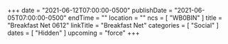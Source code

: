 +++
date = "2021-06-12T07:00:00-0500"
publishDate = "2021-06-05T07:00:00-0500"
endTime = ""
location = ""
ncs = [ "WB0BIN" ]
title = "Breakfast Net 0612"
linkTitle = "Breakfast Net"
categories = [ "Social" ]
dates = [ "Hidden" ]
upcoming = "force"
+++
